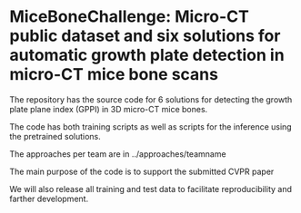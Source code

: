 # MiceBoneChallenge: Micro-CT public dataset and six solutions for automatic growth plate detection in micro-CT mice bone scans


The repository has the source code for 6 solutions for detecting the growth plate plane index (GPPI) in 3D micro-CT mice bones.

The code has both training scripts as well as scripts for the inference using the pretrained solutions.

The approaches per team are in ../approaches/teamname

The main purpose of the code is to support the submitted CVPR paper

We will also release all training and test data to facilitate reproducibility and farther development.


